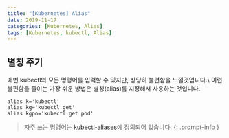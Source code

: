 ```yaml
---
title: "[Kubernetes] Alias"
date: 2019-11-17
categories: [Kubernetes, Alias]
tags: [Kubernetes, kubectl, Alias]
---
```


## 별칭 주기
매번 kubectl의 모든 명령어를 입력할 수 있지만, 상당히 불편함을 느낄것입니다.\\
이런 불편함을 줄이는 가장 쉬운 방법은 별칭(alias)를 지정해서 사용하는 것입니다.

```terminal
alias k='kubectl'
alias kg='kubectl get'
alias kgpo='kubectl get pod'
```

> 자주 쓰는 명령어는 [kubectl-aliases](https://github.com/ahmetb/kubectl-aliases)에 정의되어 있습니다.
{: .prompt-info }
